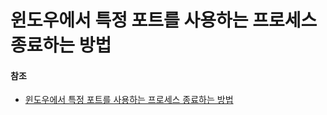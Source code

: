# 윈도우에서 특정 포트를 사용하는 프로세스 종료하는 방법



#### 참조

- [윈도우에서 특정 포트를 사용하는 프로세스 종료하는 방법](https://m.blog.naver.com/PostView.nhn?blogId=ndb796&logNo=221138112487&proxyReferer=https:%2F%2Fwww.google.com%2F)
